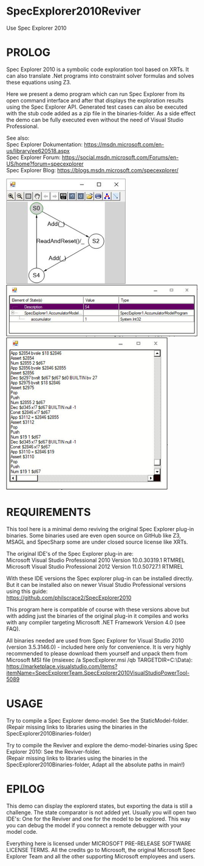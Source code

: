# SpecExplorer2010Reviver
Use Spec Explorer 2010

PROLOG
======
Spec Explorer 2010 is a symbolic code exploration tool based on XRTs. 
It can also translate .Net programs into constraint solver formulas and solves these equations using Z3.

Here we present a demo program which can run Spec Explorer from its open command interface and after that displays the exploration results using the Spec Explorer API. Generated test cases can also be executed with the stub code added as a zip file in the binaries-folder. As a side effect the demo can be fully executed even without the need of Visual Studio Professional. 

See also: <br>
Spec Explorer Dokumentation: https://msdn.microsoft.com/en-us/library/ee620518.aspx <br>
Spec Explorer Forum: https://social.msdn.microsoft.com/Forums/en-US/home?forum=specexplorer <br>
Spec Explorer Blog: https://blogs.msdn.microsoft.com/specexplorer/


![Screenshot1](Images/Viewer.jpg)
![Screenshot2](Images/States.JPG)
![Screenshot3](Images/Log.JPG)


REQUIREMENTS
======
This tool here is a minimal demo reviving the original Spec Explorer plug-in binaries.
Some binaries used are even open source on GitHub like Z3, MSAGL and SpecSharp some are under closed source license like XRTs. 

The original IDE's of the Spec Explorer plug-in are: <br>
Microsoft Visual Studio Professional 2010 Version 10.0.30319.1 RTMREL<br>
Microsoft Visual Studio Professional 2012 Version 11.0.50727.1 RTMREL<br>

With these IDE versions the Spec explorer plug-in can be installed directly. But it can be installed also on newer Visual Studio Professional versions using this guide: <br>
https://github.com/philscrace2/SpecExplorer2010 

This program here is compatible of course with these versions above but with adding just the binaries of the original plug-in it compiles and works with any compiler targeting Microsoft .NET Framework Version 4.0 (see FAQ).

All binaries needed are used from Spec Explorer for Visual Studio 2010 (version 3.5.3146.0) - included here only for convenience.
It is very highly recommended to please download them yourself and unpack them from Microsoft MSI file (msiexec /a SpecExplorer.msi /qb TARGETDIR=C:\Data\): <br>
https://marketplace.visualstudio.com/items?itemName=SpecExplorerTeam.SpecExplorer2010VisualStudioPowerTool-5089

USAGE
======
Try to compile a Spec Explorer demo-model: See the StaticModel-folder. <br>
(Repair missing links to libraries using the binaries in the SpecExplorer2010Binaries-folder)

Try to compile the Reviver and explore the demo-model-binaries using Spec Explorer 2010: See the Reviver-folder. <br>
(Repair missing links to libraries using the binaries in the SpecExplorer2010Binaries-folder,
Adapt all the absolute paths in main!)


EPILOG
======
This demo can display the explorerd states, but exporting the data is still a challenge.
The state comparator is not added yet. 
Usually you will open two IDE's: One for the Reviver and one for the model to be explored. This way you can debug the model if you connect a remote debugger with your model code.

Everything here is licensed under MICROSOFT PRE-RELEASE SOFTWARE LICENSE TERMS. 
All the credits go to Microsoft, the original Microsoft Spec Explorer Team and all the other supporting Microsoft employees and users.
